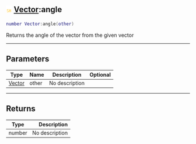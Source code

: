 ## ![shared](../../.gitbook/assets/shared.png) [Vector](./readme/vector.md):angle

```lua
number Vector:angle(other)
```

Returns the angle of the vector from the given vector

------
## Parameters

| Type   | Name | Description | Optional |
| ------ | ---- | ----------- | -------: |
| [Vector](./readme/vector.md) | other | No description |  |


------
## Returns

| Type   | Description |
| ------ | ----------: |
| number | No description |

